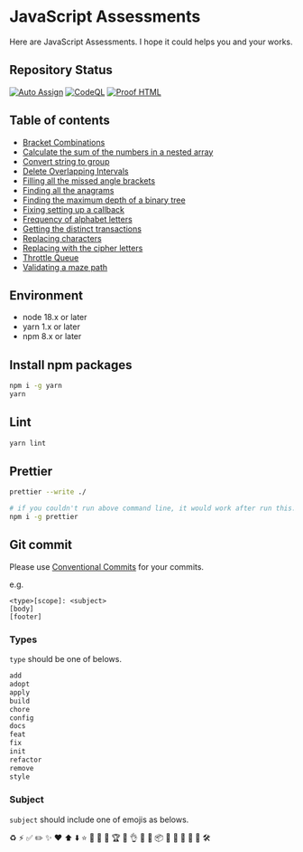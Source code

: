 # JavaScript Assessments

Here are JavaScript Assessments. I hope it could helps you and your works.

## Repository Status

[![Auto Assign](https://github.com/james-gates-0212/js-assessments/actions/workflows/auto-assign.yml/badge.svg)](https://github.com/james-gates-0212/js-assessments/actions/workflows/auto-assign.yml)
[![CodeQL](https://github.com/james-gates-0212/js-assessments/actions/workflows/codeql.yml/badge.svg)](https://github.com/james-gates-0212/js-assessments/actions/workflows/codeql.yml)
[![Proof HTML](https://github.com/james-gates-0212/js-assessments/actions/workflows/proof-html.yml/badge.svg)](https://github.com/james-gates-0212/js-assessments/actions/workflows/proof-html.yml)

## Table of contents

- [Bracket Combinations](bracket-combinations)
- [Calculate the sum of the numbers in a nested array](calculate-the-sum-of-the-numbers-in-a-nested-array)
- [Convert string to group](convert-string-to-group)
- [Delete Overlapping Intervals](delete-overlapping-intervals)
- [Filling all the missed angle brackets](filling-all-the-missed-angle-brackets)
- [Finding all the anagrams](finding-all-the-anagrams)
- [Finding the maximum depth of a binary tree](finding-the-maximum-depth-of-a-binary-tree)
- [Fixing setting up a callback](fixing-setting-up-a-callback)
- [Frequency of alphabet letters](frequency-of-alphabet-letters)
- [Getting the distinct transactions](getting-the-distinct-transactions)
- [Replacing characters](replacing-characters)
- [Replacing with the cipher letters](replacing-with-the-cipher-letters)
- [Throttle Queue](throttle-queue)
- [Validating a maze path](validating-a-maze-path)

## Environment

- node 18.x or later
- yarn 1.x or later
- npm 8.x or later

## Install npm packages

```bash
npm i -g yarn
yarn
```

## Lint

```bash
yarn lint
```

## Prettier

```bash
prettier --write ./
```

```bash
# if you couldn't run above command line, it would work after run this...
npm i -g prettier
```

## Git commit

Please use [Conventional Commits](https://www.conventionalcommits.org/en/v1.0.0/) for your commits.

e.g.

```commit
<type>[scope]: <subject>
[body]
[footer]
```

### Types

`type` should be one of belows.

```bash
add
adopt
apply
build
chore
config
docs
feat
fix
init
refactor
remove
style
```

### Subject

`subject` should include one of emojis as belows.

♻️
⚡️
✅
✏️
✨
❤️
⬆️
⬇️
⭐️
🌈
🎁
🎉
🏆
🐞
👌
📓
📝
📦
🔀
🔖
🚀
🚧
🚨
🛠️
